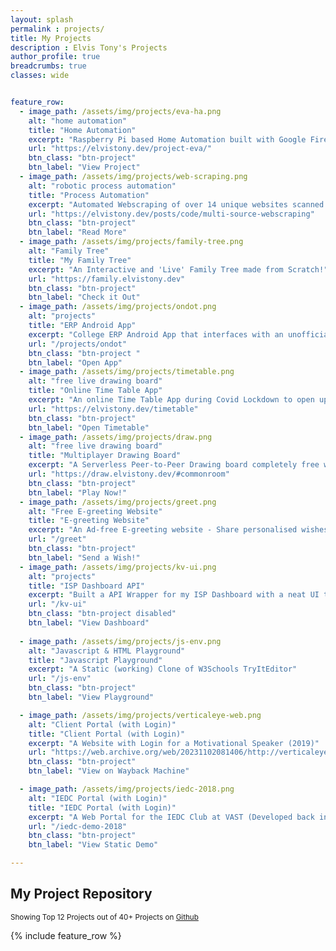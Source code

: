 ```yaml
---
layout: splash
permalink : projects/
title: My Projects
description : Elvis Tony's Projects
author_profile: true
breadcrumbs: true
classes: wide


feature_row:
  - image_path: /assets/img/projects/eva-ha.png
    alt: "home automation"
    title: "Home Automation"
    excerpt: "Raspberry Pi based Home Automation built with Google Firebase and Python + Flask"
    url: "https://elvistony.dev/project-eva/"
    btn_class: "btn-project"
    btn_label: "View Project"
  - image_path: /assets/img/projects/web-scraping.png
    alt: "robotic process automation"
    title: "Process Automation"
    excerpt: "Automated Webscraping of over 14 unique websites scanned daily."
    url: "https://elvistony.dev/posts/code/multi-source-webscraping"
    btn_class: "btn-project"
    btn_label: "Read More"
  - image_path: /assets/img/projects/family-tree.png
    alt: "Family Tree"
    title: "My Family Tree"
    excerpt: "An Interactive and 'Live' Family Tree made from Scratch!"
    url: "https://family.elvistony.dev"
    btn_class: "btn-project"
    btn_label: "Check it Out"
  - image_path: /assets/img/projects/ondot.png
    alt: "projects"
    title: "ERP Android App"
    excerpt: "College ERP Android App that interfaces with an unofficial API to the College ERP and provides insights about attendance."
    url: "/projects/ondot"
    btn_class: "btn-project "
    btn_label: "Open App"
  - image_path: /assets/img/projects/timetable.png
    alt: "free live drawing board"
    title: "Online Time Table App"
    excerpt: "An online Time Table App during Covid Lockdown to open up Google Classroom links easily."
    url: "https://elvistony.dev/timetable"
    btn_class: "btn-project"
    btn_label: "Open Timetable"
  - image_path: /assets/img/projects/draw.png
    alt: "free live drawing board"
    title: "Multiplayer Drawing Board"
    excerpt: "A Serverless Peer-to-Peer Drawing board completely free with Private Rooms!"
    url: "https://draw.elvistony.dev/#commonroom"
    btn_class: "btn-project"
    btn_label: "Play Now!"
  - image_path: /assets/img/projects/greet.png
    alt: "Free E-greeting Website"
    title: "E-greeting Website"
    excerpt: "An Ad-free E-greeting website - Share personalised wishes to your loved ones!"
    url: "/greet"
    btn_class: "btn-project"
    btn_label: "Send a Wish!"
  - image_path: /assets/img/projects/kv-ui.png
    alt: "projects"
    title: "ISP Dashboard API"
    excerpt: "Built a API Wrapper for my ISP Dashboard with a neat UI too!"
    url: "/kv-ui"
    btn_class: "btn-project disabled"
    btn_label: "View Dashboard"
  
  - image_path: /assets/img/projects/js-env.png
    alt: "Javascript & HTML Playground"
    title: "Javascript Playground"
    excerpt: "A Static (working) Clone of W3Schools TryItEditor"
    url: "/js-env"
    btn_class: "btn-project"
    btn_label: "View Playground"

  - image_path: /assets/img/projects/verticaleye-web.png
    alt: "Client Portal (with Login)"
    title: "Client Portal (with Login)"
    excerpt: "A Website with Login for a Motivational Speaker (2019)"
    url: "https://web.archive.org/web/20231102081406/http://verticaleye.in/"
    btn_class: "btn-project"
    btn_label: "View on Wayback Machine"

  - image_path: /assets/img/projects/iedc-2018.png
    alt: "IEDC Portal (with Login)"
    title: "IEDC Portal (with Login)"
    excerpt: "A Web Portal for the IEDC Club at VAST (Developed back in 2018)"
    url: "/iedc-demo-2018"
    btn_class: "btn-project"
    btn_label: "View Static Demo"

---
```


## My Project Repository
<small>Showing Top 12 Projects out of 40+ Projects on [Github](https://github.elvistony.dev)</small>

{% include feature_row %}


<!-- 
### [Bachelors Degree Project] - EVA | Intuitive ML based Home Automation
_Project EVA is a simple yet intuitive implementation of the conventional Smart home with a few perks!_
<div class="text-right">
    <a href="https://elvistony.dev/project-eva/" class="btn--info btn">Check it out</a>
</div>
<hr>

### [Corporate] - Multi Source Webscraping
_Webscraping over 15 websites and collocating the information into an excel file!_
<div class="text-right">
    <a href="https://elvistony.dev/posts/code/multi-source-webscraping" class="btn--info btn">Check it out</a>
</div>
<hr>


### Family Tree
_(Dev) Checkout our family relation network graphically!_
<div class="text-right">
    <a href="https://elvistony.github.io/family-tree" class="btn--info btn">Check it out</a>
</div>
<hr>

### Keralavision ISP Dashboard
_View your Keralavision stats easily with this light Dashboard_
<div class="text-right">
    <a href="https://elvistony.dev/kv-ui/" class="btn--info btn">Check it out</a>
</div>
<hr>

### Keralavision ISP API
_Fetch your keralavision ISP stats easily_
<div class="text-right">
    <a href="#" class="btn--info btn">(Hidden)</a>
</div>
<hr>

### Jio-Pyserver
_Watch Jio TV anywhere on your home network! (Requires a genuine Jio Account)_
<div class="text-right">
    <a href="https://github.com/elvistony/jio-pyserver/" class="btn--info btn">(Hidden)</a>
</div>
<hr>

### OnDot - Vidya ERP - Android App
_Keep track of your college attendance and much more!_
<div class="text-right">
    <a href="/projects/ondot/" class="btn--warning btn">Check it Out</a>
</div>
<hr>

### Draw @ draw.elvistony.dev
_Draw N' Share your strokes Live using P2P connections!_
<div class="text-right">
    <a href="/board-io/" class="btn--success btn">Check it Out</a>
</div>
<hr>

### HTML | Javascript
_A Simple HTML | Javascript Playground with Dark Mode and Offline mode!_
<div class="text-right">
    <a href="/js-env/" class="btn--danger btn">Check it Out</a>
</div>
<hr>

### Class Timetable
_Keep you and your class up-to-date with a simple Timetable that is Google-Form Controlled!_
<div class="text-right">
    <a href="/posts/code/host-your-own-timetable/" class="btn--warning btn">Host your Own!</a>
    <a href="/time-table/" class="btn--success btn">Check it Out</a>
</div>
<hr>


### E-Greeting Site
_Send your greetings to your loved ones with this simple E-Greeting Card,_
<div class="text-right">
    <a href="/greet/" class="btn--warning btn">Check it Out</a>
</div>
<hr>

### PDF to XLSX Converter
_Convert **KTU Result PDF** to an editable Branch-wise XLSX Document_
<div class="text-right">
    <a href="https://github.com/elvistony/resultPdfToXLSX" class="btn--danger btn">Check it Out</a>
</div>
<hr> -->
